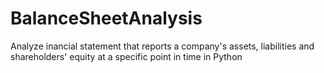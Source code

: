 # BalanceSheetAnalysis
Analyze inancial statement that reports a company's assets, liabilities and shareholders' equity at a specific point in time in Python
